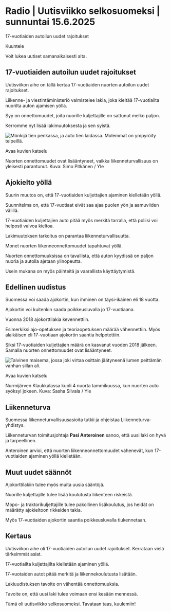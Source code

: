 # Radio | Uutisviikko selkosuomeksi | sunnuntai 15.6.2025

17-vuotiaiden autoilun uudet rajoitukset

Kuuntele

Voit lukea uutiset samanaikaisesti alta.

## 17-vuotiaiden autoilun uudet rajoitukset

Uutisviikon aihe on tällä kertaa 17-vuotiaiden nuorten autoilun uudet rajoitukset.

Liikenne- ja viestintäministeriö valmistelee lakia, joka kieltää 17-vuotiailta nuorilta auton ajamisen yöllä.

Syy on onnettomuudet, joita nuorille kuljettajille on sattunut melko paljon.

Kerromme nyt lisää lakimuutoksesta ja sen syistä.

![Mönkijä tien penkassa, ja auto tien laidassa. Molemmat on ympyröity teipeillä.](https://images.cdn.yle.fi/image/upload/c_crop,h_4535,w_8063,x_0,y_593/ar_1.7777777777777777,c_fill,g_faces,h_431,w_767/dpr_1.0/q_auto:eco/f_auto/fl_lossy/v1731580770/39-13799456735d2914221b)

Avaa kuvien katselu

Nuorten onnettomuudet ovat lisääntyneet, vaikka liikenneturvallisuus on yleisesti parantunut. Kuva: Simo Pitkänen / Yle

## Ajokielto yöllä

Suurin muutos on, että 17-vuotiaiden kuljettajien ajaminen kielletään yöllä.

Suunnitelma on, että 17-vuotiaat eivät saa ajaa puolen yön ja aamuviiden välillä.

17-vuotiaiden kuljettajien auto pitää myös merkitä tarralla, että poliisi voi helposti valvoa kieltoa.

Lakimuutoksen tarkoitus on parantaa liikenneturvallisuutta.

Monet nuorten liikenneonnettomuudet tapahtuvat yöllä.

Nuorten onnettomuuksissa on tavallista, että auton kyydissä on paljon nuoria ja autolla ajetaan ylinopeutta.

Usein mukana on myös päihteitä ja vaarallista käyttäytymistä.

## Edellinen uudistus

Suomessa voi saada ajokortin, kun ihminen on täysi-ikäinen eli 18 vuotta.

Ajokortin voi kuitenkin saada poikkeusluvalla jo 17-vuotiaana.

Vuonna 2018 ajokorttilakia kevennettiin.

Esimerkiksi ajo-opetuksen ja teoriaopetuksen määrää vähennettiin. Myös alaikäisen eli 17-vuotiaan ajokortin saantia helpotettiin.

Siksi 17-vuotiaiden kuljettajien määrä on kasvanut vuoden 2018 jälkeen. Samalla nuorten onnettomuudet ovat lisääntyneet.

![Talvinen maisema, jossa joki virtaa osittain jäätyneenä lumen peittämän vanhan sillan ali.](https://images.cdn.yle.fi/image/upload/c_crop,h_2739,w_4871,x_0,y_0/ar_1.7777777777777777,c_fill,g_faces,h_431,w_767/dpr_1.0/q_auto:eco/f_auto/fl_lossy/v1736608744/39-140523967828acd1ffda)

Avaa kuvien katselu

Nurmijärven Klaukkalassa kuoli 4 nuorta tammikuussa, kun nuorten auto syöksyi jokeen.  Kuva: Sasha Silvala / Yle

## Liikenneturva

Suomessa liikenneturvallisuusasioita tutkii ja ohjeistaa Liikenneturva-yhdistys.

Liikenneturvan toimitusjohtaja **Pasi Anteroinen** sanoo, että uusi laki on hyvä ja tarpeellinen.

Anteroinen arvioi, että nuorten liikenneonnettomuudet vähenevät, kun 17-vuotiaiden ajaminen yöllä kielletään.

## Muut uudet säännöt

Ajokorttilakiin tulee myös muita uusia sääntöjä.

Nuorille kuljettajille tulee lisää koulutusta liikenteen riskeistä.

Mopo- ja traktorikuljettajille tulee pakollinen lisäkoulutus, jos heidät on määrätty ajokieltoon rikkeiden takia.

Myös 17-vuotiaiden ajokortin saantia poikkeusluvalla tiukennetaan.

## Kertaus

Uutisviikon aihe oli 17-vuotiaiden autoilun uudet rajoitukset. Kerrataan vielä tärkeimmät asiat.

17-vuotiailta kuljettajilta kielletään ajaminen yöllä.

17-vuotaiden autot pitää merkitä ja liikennekoulutusta lisätään.

Lakiuudistuksen tavoite on vähentää onnettomuuksia.

Tavoite on, että uusi laki tulee voimaan ensi kesään mennessä.

Tämä oli uutisviikko selkosuomeksi. Tavataan taas, kuulemiin!
